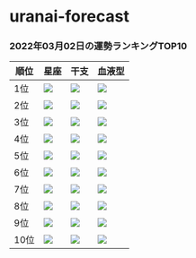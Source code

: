 # uranai-forecast

### 2022年03月02日の運勢ランキングTOP10
|順位|星座|干支|血液型|
|-----------|-----------|-----------|-----------|
|1位|<img src='imgs/small/sign/seiza_mark05_shishi.png'>|<img src='imgs/small/eto/eto_mark08_hitsuji.png'>|<img src='imgs/small/blood/ketsuekigata_o.png'>|
|2位|<img src='imgs/small/sign/seiza_mark02_oushi.png'>|<img src='imgs/small/eto/eto_mark11_inu.png'>|<img src='imgs/small/blood/ketsuekigata_b.png'>|
|3位|<img src='imgs/small/sign/seiza_mark04_kani.png'>|<img src='imgs/small/eto/eto_mark03_tora.png'>|<img src='imgs/small/blood/ketsuekigata_o.png'>|
|4位|<img src='imgs/small/sign/seiza_mark12_uo.png'>|<img src='imgs/small/eto/eto_mark12_inoshishi.png'>|<img src='imgs/small/blood/ketsuekigata_b.png'>|
|5位|<img src='imgs/small/sign/seiza_mark03_futago.png'>|<img src='imgs/small/eto/eto_mark11_inu.png'>|<img src='imgs/small/blood/ketsuekigata_o.png'>|
|6位|<img src='imgs/small/sign/seiza_mark10_yagi.png'>|<img src='imgs/small/eto/eto_mark01_nezumi.png'>|<img src='imgs/small/blood/ketsuekigata_a.png'>|
|7位|<img src='imgs/small/sign/seiza_mark07_tenbin.png'>|<img src='imgs/small/eto/eto_mark03_tora.png'>|<img src='imgs/small/blood/ketsuekigata_a.png'>|
|8位|<img src='imgs/small/sign/seiza_mark06_otome.png'>|<img src='imgs/small/eto/eto_mark07_uma.png'>|<img src='imgs/small/blood/ketsuekigata_b.png'>|
|9位|<img src='imgs/small/sign/seiza_mark10_yagi.png'>|<img src='imgs/small/eto/eto_mark06_hebi.png'>|<img src='imgs/small/blood/ketsuekigata_a.png'>|
|10位|<img src='imgs/small/sign/seiza_mark08_sasori.png'>|<img src='imgs/small/eto/eto_mark06_hebi.png'>|<img src='imgs/small/blood/ketsuekigata_ab.png'>|
